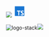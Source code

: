 <img height=25 src="https://raw.githubusercontent.com/caiogondim/javascript-server-side-logos/master/node.js/standard/454x128.png"> <img height=35 src="./icons8-typescript-96.png">
 
![logo-stack](https://github.com/MuhammadShakerAlKilany/MuhammadShakerAlKilany/assets/120374233/caa9b292-9e39-4bb7-8cef-81d7f3491805)<img height=25 src="https://raw.githubusercontent.com/caiogondim/javascript-server-side-logos/master/node.js/standard/454x128.png">
